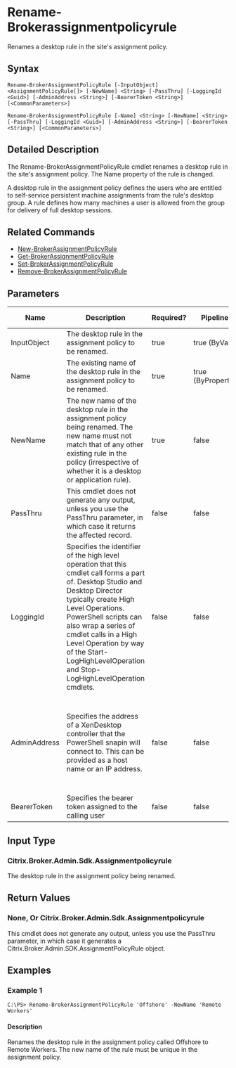 ﻿
# Rename-Brokerassignmentpolicyrule
Renames a desktop rule in the site's assignment policy.
## Syntax
```
Rename-BrokerAssignmentPolicyRule [-InputObject] <AssignmentPolicyRule[]> [-NewName] <String> [-PassThru] [-LoggingId <Guid>] [-AdminAddress <String>] [-BearerToken <String>] [<CommonParameters>]

Rename-BrokerAssignmentPolicyRule [-Name] <String> [-NewName] <String> [-PassThru] [-LoggingId <Guid>] [-AdminAddress <String>] [-BearerToken <String>] [<CommonParameters>]
```
## Detailed Description
The Rename-BrokerAssignmentPolicyRule cmdlet renames a desktop rule in the site's assignment policy. The Name property of the rule is changed.

A desktop rule in the assignment policy defines the users who are entitled to self-service persistent machine assignments from the rule's desktop group. A rule defines how many machines a user is allowed from the group for delivery of full desktop sessions.


## Related Commands

* [New-BrokerAssignmentPolicyRule](./New-BrokerAssignmentPolicyRule/)
* [Get-BrokerAssignmentPolicyRule](./Get-BrokerAssignmentPolicyRule/)
* [Set-BrokerAssignmentPolicyRule](./Set-BrokerAssignmentPolicyRule/)
* [Remove-BrokerAssignmentPolicyRule](./Remove-BrokerAssignmentPolicyRule/)
## Parameters
| Name   | Description | Required? | Pipeline Input | Default Value |
| --- | --- | --- | --- | --- |
| InputObject | The desktop rule in the assignment policy to be renamed. | true | true (ByValue) |  |
| Name | The existing name of the desktop rule in the assignment policy to be renamed. | true | true (ByPropertyName) |  |
| NewName | The new name of the desktop rule in the assignment policy being renamed. The new name must not match that of any other existing rule in the policy (irrespective of whether it is a desktop or application rule). | true | false |  |
| PassThru | This cmdlet does not generate any output, unless you use the PassThru parameter, in which case it returns the affected record. | false | false | False |
| LoggingId | Specifies the identifier of the high level operation that this cmdlet call forms a part of. Desktop Studio and Desktop Director typically create High Level Operations. PowerShell scripts can also wrap a series of cmdlet calls in a High Level Operation by way of the Start-LogHighLevelOperation and Stop-LogHighLevelOperation cmdlets. | false | false |  |
| AdminAddress | Specifies the address of a XenDesktop controller that the PowerShell snapin will connect to. This can be provided as a host name or an IP address. | false | false | Localhost. Once a value is provided by any cmdlet, this value will become the default. |
| BearerToken | Specifies the bearer token assigned to the calling user | false | false |  |

## Input Type

### Citrix.Broker.Admin.Sdk.Assignmentpolicyrule
The desktop rule in the assignment policy being renamed.
## Return Values

### None, Or Citrix.Broker.Admin.Sdk.Assignmentpolicyrule
This cmdlet does not generate any output, unless you use the PassThru parameter, in which case it generates a Citrix.Broker.Admin.SDK.AssignmentPolicyRule object.
## Examples

### Example 1
```
C:\PS> Rename-BrokerAssignmentPolicyRule 'Offshore' -NewName 'Remote Workers'
```
#### Description
Renames the desktop rule in the assignment policy called Offshore to Remote Workers. The new name of the rule must be unique in the assignment policy.
